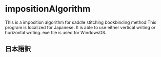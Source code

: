 # impositionAlgorithm
This is a imposition algorithm for saddle stitching bookbinding method
This program is localized for Japanese.
It is able to use either vertical writing or horizontal writing.
exe file is used for WindowsOS.

## 日本語訳

